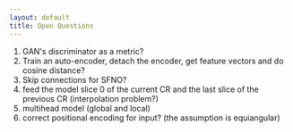 ```yaml
---
layout: default
title: Open Questions
---
```


1. GAN's discriminator as a metric?
2. Train an auto-encoder, detach the encoder, get feature vectors and do cosine distance?
3. Skip connections for SFNO?
4. feed the model slice 0 of the current CR and the last slice of the previous CR (interpolation problem?)
5. multihead model (global and local)
6. correct positional encoding for input? (the assumption is equiangular)